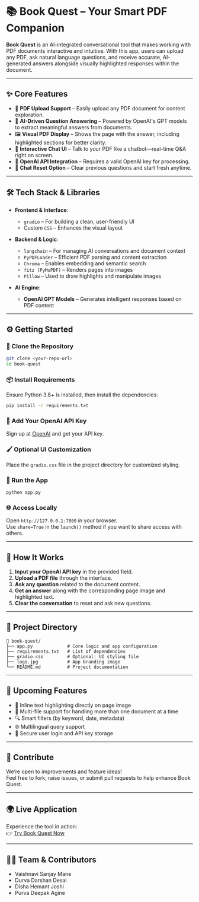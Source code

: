 # 📚 Book Quest – Your Smart PDF Companion

**Book Quest** is an AI-integrated conversational tool that makes working with PDF documents interactive and intuitive. With this app, users can upload any PDF, ask natural language questions, and receive accurate, AI-generated answers alongside visually highlighted responses within the document.

---

## ✨ Core Features

- 📂 **PDF Upload Support** – Easily upload any PDF document for content exploration.  
- 🤖 **AI-Driven Question Answering** – Powered by OpenAI's GPT models to extract meaningful answers from documents.  
- 🖼 **Visual PDF Display** – Shows the page with the answer, including highlighted sections for better clarity.  
- 💬 **Interactive Chat UI** – Talk to your PDF like a chatbot—real-time Q&A right on screen.  
- 🔐 **OpenAI API Integration** – Requires a valid OpenAI key for processing.  
- 🧹 **Chat Reset Option** – Clear previous questions and start fresh anytime.

---

## 🛠 Tech Stack & Libraries

- **Frontend & Interface**:  
  - `gradio` – For building a clean, user-friendly UI  
  - Custom `CSS` – Enhances the visual layout

- **Backend & Logic**:  
  - `langchain` – For managing AI conversations and document context  
  - `PyPDFLoader` – Efficient PDF parsing and content extraction  
  - `Chroma` – Enables embedding and semantic search  
  - `fitz (PyMuPDF)` – Renders pages into images  
  - `Pillow` – Used to draw highlights and manipulate images

- **AI Engine**:  
  - **OpenAI GPT Models** – Generates intelligent responses based on PDF content

---

## ⚙️ Getting Started

### 🔁 Clone the Repository
```bash
git clone <your-repo-url>
cd book-quest
```

### 📦 Install Requirements
Ensure Python 3.8+ is installed, then install the dependencies:
```bash
pip install -r requirements.txt
```

### 🔑 Add Your OpenAI API Key
Sign up at [OpenAI](https://openai.com/) and get your API key.

### 🖌 Optional UI Customization
Place the `gradio.css` file in the project directory for customized styling.

### 🚀 Run the App
```bash
python app.py
```

### 🌐 Access Locally
Open `http://127.0.0.1:7860` in your browser.  
Use `share=True` in the `launch()` method if you want to share access with others.

---

## 🧭 How It Works

1. **Input your OpenAI API key** in the provided field.  
2. **Upload a PDF file** through the interface.  
3. **Ask any question** related to the document content.  
4. **Get an answer** along with the corresponding page image and highlighted text.  
5. **Clear the conversation** to reset and ask new questions.

---

## 📁 Project Directory

```
📂 book-quest/
├── app.py             # Core logic and app configuration
├── requirements.txt   # List of dependencies
├── gradio.css         # Optional: UI styling file
├── logo.jpg           # App branding image
└── README.md          # Project documentation
```

---

## 🔮 Upcoming Features

- 🔦 Inline text highlighting directly on page image  
- 📁 Multi-file support for handling more than one document at a time  
- 🔍 Smart filters (by keyword, date, metadata)  
- 🌐 Multilingual query support  
- 🔐 Secure user login and API key storage

---

## 🤝 Contribute

We’re open to improvements and feature ideas!  
Feel free to fork, raise issues, or submit pull requests to help enhance Book Quest.

---

## 🌍 Live Application

Experience the tool in action:  
👉 [Try Book Quest Now](https://book-quest-6c2f.onrender.com/)

---

## 👩‍💻 Team & Contributors

- Vaishnavi Sanjay Mane  
- Durva Darshan Desai  
- Disha Hemant Joshi  
- Purva Deepak Agine
